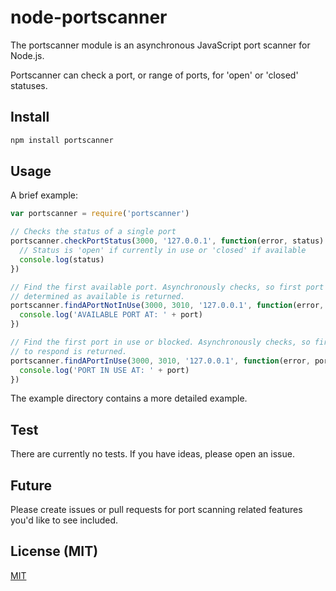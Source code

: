 # node-portscanner

The portscanner module is
an asynchronous JavaScript port scanner for Node.js.

Portscanner can check a port,
or range of ports,
for 'open' or 'closed' statuses.

## Install

```bash
npm install portscanner
```

## Usage

A brief example:

```javascript
var portscanner = require('portscanner')

// Checks the status of a single port
portscanner.checkPortStatus(3000, '127.0.0.1', function(error, status) {
  // Status is 'open' if currently in use or 'closed' if available
  console.log(status)
})

// Find the first available port. Asynchronously checks, so first port
// determined as available is returned.
portscanner.findAPortNotInUse(3000, 3010, '127.0.0.1', function(error, port) {
  console.log('AVAILABLE PORT AT: ' + port)
})

// Find the first port in use or blocked. Asynchronously checks, so first port
// to respond is returned.
portscanner.findAPortInUse(3000, 3010, '127.0.0.1', function(error, port) {
  console.log('PORT IN USE AT: ' + port)
})
```

The example directory contains a more detailed example.

## Test

There are currently no tests.
If you have ideas,
please open an issue.

## Future

Please create issues or pull requests
for port scanning related features
you'd like to see included.

## License (MIT)

[MIT](LICENSE)

